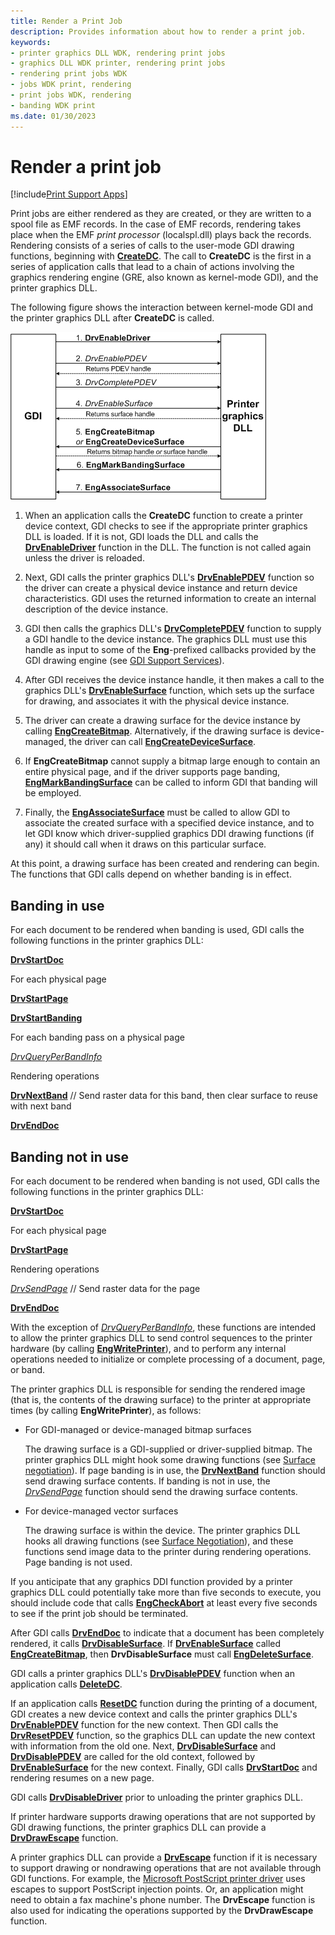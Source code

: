 ```yaml
---
title: Render a Print Job
description: Provides information about how to render a print job.
keywords:
- printer graphics DLL WDK, rendering print jobs
- graphics DLL WDK printer, rendering print jobs
- rendering print jobs WDK
- jobs WDK print, rendering
- print jobs WDK, rendering
- banding WDK print
ms.date: 01/30/2023
---
```


# Render a print job

[!include[Print Support Apps](../includes/print-support-apps.md)]

Print jobs are either rendered as they are created, or they are written to a spool file as EMF records. In the case of EMF records, rendering takes place when the EMF *print processor* (localspl.dll) plays back the records. Rendering consists of a series of calls to the user-mode GDI drawing functions, beginning with [**CreateDC**](/windows/win32/api/wingdi/nf-wingdi-createdca). The call to **CreateDC** is the first in a series of application calls that lead to a chain of actions involving the graphics rendering engine (GRE, also known as kernel-mode GDI), and the printer graphics DLL.

The following figure shows the interaction between kernel-mode GDI and the printer graphics DLL after **CreateDC** is called.

![diagram illustrating the interaction between kernel-mode gdi and the printer graphics dll after createdc is called.](images/gdirendr2.png)

1. When an application calls the **CreateDC** function to create a printer device context, GDI checks to see if the appropriate printer graphics DLL is loaded. If it is not, GDI loads the DLL and calls the [**DrvEnableDriver**](/windows/win32/api/winddi/nf-winddi-drvenabledriver) function in the DLL. The function is not called again unless the driver is reloaded.

1. Next, GDI calls the printer graphics DLL's [**DrvEnablePDEV**](/windows/win32/api/winddi/nf-winddi-drvenablepdev) function so the driver can create a physical device instance and return device characteristics. GDI uses the returned information to create an internal description of the device instance.

1. GDI then calls the graphics DLL's [**DrvCompletePDEV**](/windows/win32/api/winddi/nf-winddi-drvcompletepdev) function to supply a GDI handle to the device instance. The graphics DLL must use this handle as input to some of the **Eng**-prefixed callbacks provided by the GDI drawing engine (see [GDI Support Services](../display/gdi-support-services.md)).

1. After GDI receives the device instance handle, it then makes a call to the graphics DLL's [**DrvEnableSurface**](/windows/win32/api/winddi/nf-winddi-drvenablesurface) function, which sets up the surface for drawing, and associates it with the physical device instance.

1. The driver can create a drawing surface for the device instance by calling [**EngCreateBitmap**](/windows/win32/api/winddi/nf-winddi-engcreatebitmap). Alternatively, if the drawing surface is device-managed, the driver can call [**EngCreateDeviceSurface**](/windows/win32/api/winddi/nf-winddi-engcreatedevicesurface).

1. If **EngCreateBitmap** cannot supply a bitmap large enough to contain an entire physical page, and if the driver supports page banding, [**EngMarkBandingSurface**](/windows/win32/api/winddi/nf-winddi-engmarkbandingsurface) can be called to inform GDI that banding will be employed.

1. Finally, the [**EngAssociateSurface**](/windows/win32/api/winddi/nf-winddi-engassociatesurface) must be called to allow GDI to associate the created surface with a specified device instance, and to let GDI know which driver-supplied graphics DDI drawing functions (if any) it should call when it draws on this particular surface.

At this point, a drawing surface has been created and rendering can begin. The functions that GDI calls depend on whether banding is in effect.

## Banding in use

For each document to be rendered when banding is used, GDI calls the following functions in the printer graphics DLL:

[**DrvStartDoc**](/windows/win32/api/winddi/nf-winddi-drvstartdoc)

For each physical page

[**DrvStartPage**](/windows/win32/api/winddi/nf-winddi-drvstartpage)

[**DrvStartBanding**](/windows/win32/api/winddi/nf-winddi-drvstartbanding)

For each banding pass on a physical page

[*DrvQueryPerBandInfo*](/windows/win32/api/winddi/nf-winddi-drvqueryperbandinfo)

Rendering operations

[**DrvNextBand**](/windows/win32/api/winddi/nf-winddi-drvnextband) // Send raster data for this band, then clear surface to reuse with next band

[**DrvEndDoc**](/windows/win32/api/winddi/nf-winddi-drvenddoc)

## Banding not in use

For each document to be rendered when banding is not used, GDI calls the following functions in the printer graphics DLL:

[**DrvStartDoc**](/windows/win32/api/winddi/nf-winddi-drvstartdoc)

For each physical page

[**DrvStartPage**](/windows/win32/api/winddi/nf-winddi-drvstartpage)

Rendering operations

[*DrvSendPage*](/windows/win32/api/winddi/nf-winddi-drvsendpage) // Send raster data for the page

[**DrvEndDoc**](/windows/win32/api/winddi/nf-winddi-drvenddoc)

With the exception of [*DrvQueryPerBandInfo*](/windows/win32/api/winddi/nf-winddi-drvqueryperbandinfo), these functions are intended to allow the printer graphics DLL to send control sequences to the printer hardware (by calling [**EngWritePrinter**](/windows/win32/api/winddi/nf-winddi-engwriteprinter)), and to perform any internal operations needed to initialize or complete processing of a document, page, or band.

The printer graphics DLL is responsible for sending the rendered image (that is, the contents of the drawing surface) to the printer at appropriate times (by calling **EngWritePrinter**), as follows:

- For GDI-managed or device-managed bitmap surfaces

    The drawing surface is a GDI-supplied or driver-supplied bitmap. The printer graphics DLL might hook some drawing functions (see [Surface negotiation](../display/surface-negotiation.md)). If page banding is in use, the [**DrvNextBand**](/windows/win32/api/winddi/nf-winddi-drvnextband) function should send drawing surface contents. If banding is not in use, the [*DrvSendPage*](/windows/win32/api/winddi/nf-winddi-drvsendpage) function should send the drawing surface contents.

- For device-managed vector surfaces

    The drawing surface is within the device. The printer graphics DLL hooks all drawing functions (see [Surface Negotiation](../display/surface-negotiation.md)), and these functions send image data to the printer during rendering operations. Page banding is not used.

If you anticipate that any graphics DDI function provided by a printer graphics DLL could potentially take more than five seconds to execute, you should include code that calls [**EngCheckAbort**](/windows/win32/api/winddi/nf-winddi-engcheckabort) at least every five seconds to see if the print job should be terminated.

After GDI calls [**DrvEndDoc**](/windows/win32/api/winddi/nf-winddi-drvenddoc) to indicate that a document has been completely rendered, it calls [**DrvDisableSurface**](/windows/win32/api/winddi/nf-winddi-drvdisablesurface). If [**DrvEnableSurface**](/windows/win32/api/winddi/nf-winddi-drvenablesurface) called [**EngCreateBitmap**](/windows/win32/api/winddi/nf-winddi-engcreatebitmap), then **DrvDisableSurface** must call [**EngDeleteSurface**](/windows/win32/api/winddi/nf-winddi-engdeletesurface).

GDI calls a printer graphics DLL's [**DrvDisablePDEV**](/windows/win32/api/winddi/nf-winddi-drvdisablepdev) function when an application calls [**DeleteDC**](/windows/win32/api/wingdi/nf-wingdi-deletedc).

If an application calls [**ResetDC**](/windows/win32/api/wingdi/nf-wingdi-resetdca) function during the printing of a document, GDI creates a new device context and calls the printer graphics DLL's [**DrvEnablePDEV**](/windows/win32/api/winddi/nf-winddi-drvenablepdev) function for the new context. Then GDI calls the [**DrvResetPDEV**](/windows/win32/api/winddi/nf-winddi-drvresetpdev) function, so the graphics DLL can update the new context with information from the old one. Next, [**DrvDisableSurface**](/windows/win32/api/winddi/nf-winddi-drvdisablesurface) and [**DrvDisablePDEV**](/windows/win32/api/winddi/nf-winddi-drvdisablepdev) are called for the old context, followed by [**DrvEnableSurface**](/windows/win32/api/winddi/nf-winddi-drvenablesurface) for the new context. Finally, GDI calls [**DrvStartDoc**](/windows/win32/api/winddi/nf-winddi-drvstartdoc) and rendering resumes on a new page.

GDI calls [**DrvDisableDriver**](/windows/win32/api/winddi/nf-winddi-drvdisabledriver) prior to unloading the printer graphics DLL.

If printer hardware supports drawing operations that are not supported by GDI drawing functions, the printer graphics DLL can provide a [**DrvDrawEscape**](/windows/win32/api/winddi/nf-winddi-drvdrawescape) function.

A printer graphics DLL can provide a [**DrvEscape**](/windows/win32/api/winddi/nf-winddi-drvescape) function if it is necessary to support drawing or nondrawing operations that are not available through GDI functions. For example, the [Microsoft PostScript printer driver](microsoft-postscript-printer-driver.md) uses escapes to support PostScript injection points. Or, an application might need to obtain a fax machine's phone number. The **DrvEscape** function is also used for indicating the operations supported by the **DrvDrawEscape** function.
